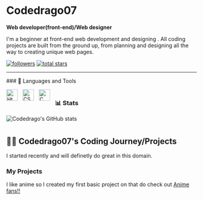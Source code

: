 # Codedrago07
**Web developer(front-end)/Web designer**

I'm a beginner at front-end web development and designing . All coding projects are built from the ground up, from planning and designing all the way to creating unique web pages.
<p align="left">
<a href="https://github.com/codedrago07?tab=followers">
         <img alt="followers" title="Follow me on Github" src="https://custom-icon-badges.demolab.com/github/followers/codedrago07?color=236ad3&labelColor=1155ba&style=for-the-badge&logo=person-add&label=Follow&logoColor=white"/></a>
      <a href="https://github.com/codedrago07?tab=repositories&sort=stargazers">
         <img alt="total stars" title="Total stars on GitHub" src="https://custom-icon-badges.demolab.com/github/stars/codedrago07?color=55960c&style=for-the-badge&labelColor=488207&logo=star"/></a>
   </p>
   
   ---
   \### 🧰 Languages and Tools

<img align="left" alt="Html" width="30px" style="padding-right:10px;" src="https://cdn.jsdelivr.net/gh/devicons/devicon/icons/html5/html5-original-wordmark.svg"/>
<img align="left" alt="CSS" width="30px" style="padding-right:10px;" src="https://cdn.jsdelivr.net/gh/devicons/devicon/icons/css3/css3-plain.svg" />
<img align="left" alt="C" width="30px" style="padding-right:10px;" src="https://cdn.jsdelivr.net/gh/devicons/devicon/icons/c/c-original.svg"  />

#

### 📊 Stats

![Codedrago's GitHub stats](https://github-readme-stats.vercel.app/api?username=codedrago07&show_icons=true&theme=gruvbox)

<!-- ![GitHub Streak](https://streak-stats.demolab.com?user=codedrago07&theme=gruvbox&border_radius=4.5) -->

#

<h2>👨‍💻 Codedrago07's Coding Journey/Projects </h2>
I started recently and will definetly do great in this domain.
<h3>My Projects</h3>

I like anime so I created my first basic project on that do check out <a href="https://codedrago07.github.io/webproject01/">Anime fans!! </a>
